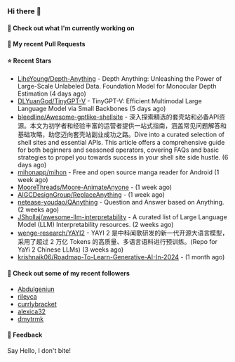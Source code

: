 ### Hi there 👋

#### 👷 Check out what I'm currently working on

#### 🔨 My recent Pull Requests


#### ⭐ Recent Stars

- [LiheYoung/Depth-Anything](https://github.com/LiheYoung/Depth-Anything) - Depth Anything: Unleashing the Power of Large-Scale Unlabeled Data. Foundation Model for Monocular Depth Estimation (4 days ago)
- [DLYuanGod/TinyGPT-V](https://github.com/DLYuanGod/TinyGPT-V) - TinyGPT-V: Efficient Multimodal Large Language Model via Small Backbones (5 days ago)
- [bleedline/Awesome-gptlike-shellsite](https://github.com/bleedline/Awesome-gptlike-shellsite) - 深入探索精选的套壳站和必备API资源。本文为初学者和经验丰富的运营者提供一站式指南，涵盖常见问题解答和基础攻略，助您迈向套壳站副业成功之路。Dive into a curated selection of shell sites and essential APIs. This article offers a comprehensive guide for both beginners and seasoned operators, covering FAQs and basic strategies to propel you towards success in your shell site side hustle. (6 days ago)
- [mihonapp/mihon](https://github.com/mihonapp/mihon) - Free and open source manga reader for Android (1 week ago)
- [MooreThreads/Moore-AnimateAnyone](https://github.com/MooreThreads/Moore-AnimateAnyone) -  (1 week ago)
- [AIGCDesignGroup/ReplaceAnything](https://github.com/AIGCDesignGroup/ReplaceAnything) -  (1 week ago)
- [netease-youdao/QAnything](https://github.com/netease-youdao/QAnything) - Question and Answer based on Anything. (2 weeks ago)
- [JShollaj/awesome-llm-interpretability](https://github.com/JShollaj/awesome-llm-interpretability) - A curated list of Large Language Model (LLM) Interpretability resources. (2 weeks ago)
- [wenge-research/YAYI2](https://github.com/wenge-research/YAYI2) - YAYI 2 是中科闻歌研发的新一代开源大语言模型，采用了超过 2 万亿 Tokens 的高质量、多语言语料进行预训练。(Repo for YaYi 2 Chinese LLMs) (3 weeks ago)
- [krishnaik06/Roadmap-To-Learn-Generative-AI-In-2024](https://github.com/krishnaik06/Roadmap-To-Learn-Generative-AI-In-2024) -  (1 month ago)

#### 👯 Check out some of my recent followers

- [Abdulgeniun](https://github.com/Abdulgeniun)
- [rileyca](https://github.com/rileyca)
- [currlybracket](https://github.com/currlybracket)
- [alexica32](https://github.com/alexica32)
- [dmytrmk](https://github.com/dmytrmk)

#### 💬 Feedback

Say Hello, I don't bite!